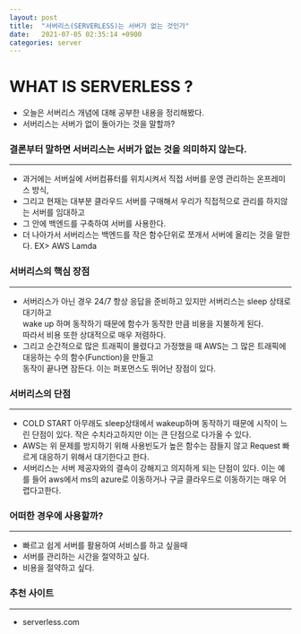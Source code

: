```yaml
---
layout: post
title:  "서버리스(SERVERLESS)는 서버가 없는 것인가"
date:   2021-07-05 02:35:14 +0900
categories: server
---
```


# WHAT IS SERVERLESS ?

-   오늘은 서버리스 개념에 대해 공부한 내용을 정리해봤다.
-   서버리스는 서버가 없이 돌아가는 것을 말할까?

### 결론부터 말하면 서버리스는 서버가 없는 것을 의미하지 않는다.

---

-   과거에는 서버실에 서버컴퓨터를 위치시켜서 직접 서버를 운영 관리하는 온프레미스 방식,
-   그리고 현재는 대부분 클라우드 서버를 구매해서 우리가 직접적으로 관리를 하지않는 서버를 임대하고
-   그 안에 백엔드를 구축하여 서버를 사용한다.
-   더 나아가서 서버리스는 백엔드를 작은 함수단위로 쪼개서 서버에 올리는 것을 말한다. EX> AWS Lamda

### 서버리스의 핵심 장점

---

-   서버리스가 아닌 경우 24/7 항상 응답을 준비하고 있지만 서버리스는 sleep 상태로 대기하고  
    wake up 하며 동작하기 때문에 함수가 동작한 만큼 비용을 지불하게 된다.  
    따라서 비용 또한 상대적으로 매우 저렴하다.
-   그리고 순간적으로 많은 트래픽이 몰렸다고 가정했을 때 AWS는 그 많은 트래픽에 대응하는 수의 함수(Function)을 만들고  
    동작이 끝나면 잠든다. 이는 퍼포먼스도 뛰어난 장점이 있다.

### 서버리스의 단점

---

-   COLD START 아무래도 sleep상태에서 wakeup하며 동작하기 때문에 시작이 느린 단점이 있다. 작은 수치라고하지만 이는 큰 단점으로 다가올 수 있다.
-   AWS는 위 문제를 방지하기 위해 사용빈도가 높은 함수는 잠들지 않고 Request 빠르게 대응하기 위해서 대기한다고 한다.
-   서버리스는 서버 제공자와의 결속이 강해지고 의지하게 되는 단점이 있다. 이는 예를 들어 aws에서 ms의 azure로 이동하거나 구글 클라우드로 이동하기는 매우 어렵다고한다.

### 어떠한 경우에 사용할까?

---

-   빠르고 쉽게 서버를 활용하여 서비스를 하고 싶을때
-   서버를 관리하는 시간을 절약하고 싶다.
-   비용을 절약하고 싶다.

### 추천 사이트

---

-   serverless.com